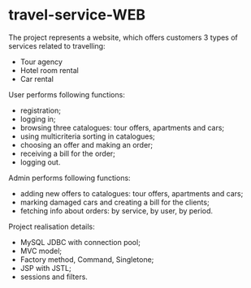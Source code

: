 # travel-service-WEB

The project represents a website, which offers customers 3 types of services related to travelling:
- Tour agency
- Hotel room rental
- Car rental

User performs following functions:
- registration;
- logging in;
- browsing three catalogues: tour offers, apartments and cars;
- using multicriteria sorting in catalogues;
- choosing an offer and making an order;
- receiving a bill for the order;
- logging out.

Admin performs following functions:
- adding new offers to catalogues: tour offers, apartments and cars;
- marking damaged cars and creating a bill for the clients;
- fetching info about orders: by service, by user, by period.

Project realisation details:
- MySQL JDBC with connection pool;
- MVC model;
- Factory method, Command, Singletone;
- JSP with JSTL;
- sessions and filters.
